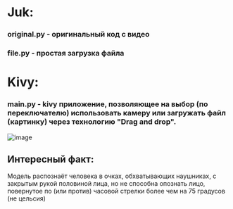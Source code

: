 # Juk: 
### original.py - оригинальный код с видео
### file.py - простая загрузка файла
# Kivy:
### main.py - kivy приложение, позволяющее на выбор (по переключателю) использовать камеру или загружать файл (картинку) через технологию "Drag and drop".

![image](https://github.com/user-attachments/assets/4af16418-9bb4-4bf0-b30e-151a025c8e30)


## Интересный факт:
Модель распознаёт человека в очках, обхватывающих наушниках, с закрытым рукой половиной лица, но не способна опознать лицо, повернутое по (или против) часовой стрелки более чем на 75 градусов (не цельсия)
